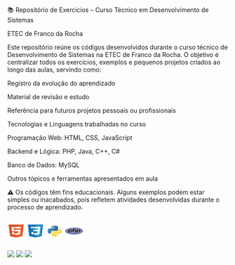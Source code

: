 📚 Repositório de Exercícios – Curso Técnico em Desenvolvimento de Sistemas

ETEC de Franco da Rocha

Este repositório reúne os códigos desenvolvidos durante o curso técnico de Desenvolvimento de Sistemas na ETEC de Franco da Rocha.
O objetivo é centralizar todos os exercícios, exemplos e pequenos projetos criados ao longo das aulas, servindo como:

Registro da evolução do aprendizado

Material de revisão e estudo

Referência para futuros projetos pessoais ou profissionais

Tecnologias e Linguagens trabalhadas no curso

Programação Web: HTML, CSS, JavaScript

Backend e Lógica: PHP, Java, C++, C#

Banco de Dados: MySQL

Outros tópicos e ferramentas apresentados em aula

⚠️ Os códigos têm fins educacionais. Alguns exemplos podem estar simples ou inacabados, pois refletem atividades desenvolvidas durante o processo de aprendizado.


<div style="display: inline_block"><br>
  <img align="center" alt="Rafa-HTML" height="30" width="40" src="https://raw.githubusercontent.com/devicons/devicon/master/icons/html5/html5-original.svg">
  <img align="center" alt="Rafa-CSS" height="30" width="40" src="https://raw.githubusercontent.com/devicons/devicon/master/icons/css3/css3-original.svg">
  <img align="center" alt="Rafa-Python" height="30" width="40" src="https://raw.githubusercontent.com/devicons/devicon/master/icons/python/python-original.svg">
  <img align="center" alt="Rafa-PHP" height="30" width="40" src="https://raw.githubusercontent.com/devicons/devicon/master/icons/php/php-original.svg">
  
</div>

  ##
 
<div> 
  <a href="http://www.youtube.com/@luis-o_o-h" target="_blank"><img src="https://img.shields.io/badge/YouTube-FF0000?style=for-the-badge&logo=youtube&logoColor=white" target="_blank"></a>
  <a href="https://www.instagram.com/luish.6_0/" target="_blank"><img src="https://img.shields.io/badge/-Instagram-%23E4405F?style=for-the-badge&logo=instagram&logoColor=white" target="_blank"></a>
  <a href="https://www.linkedin.com/in/luis-henrique-santana-da-silva-a629ba377/" target="_blank"><img src="https://img.shields.io/badge/-LinkedIn-%230077B5?style=for-the-badge&logo=linkedin&logoColor=white" target="_blank"></a> 
  
</div>

<!-- créditos pelos ícones: https://www.youtube.com/@rafaellaballerini -->
